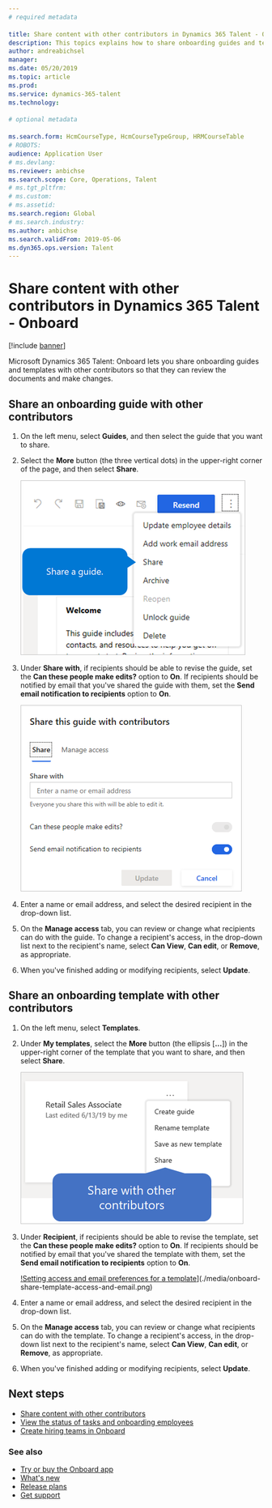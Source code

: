 ```yaml
---
# required metadata

title: Share content with other contributors in Dynamics 365 Talent - Onboard
description: This topics explains how to share onboarding guides and templates with other contributors in the Microsoft Dynamics 365 Talent - Onboard app.
author: andreabichsel
manager:
ms.date: 05/20/2019
ms.topic: article
ms.prod:
ms.service: dynamics-365-talent
ms.technology:

# optional metadata

ms.search.form: HcmCourseType, HcmCourseTypeGroup, HRMCourseTable
# ROBOTS:
audience: Application User
# ms.devlang:
ms.reviewer: anbichse
ms.search.scope: Core, Operations, Talent
# ms.tgt_pltfrm:
# ms.custom:
# ms.assetid:
ms.search.region: Global
# ms.search.industry:
ms.author: anbichse
ms.search.validFrom: 2019-05-06
ms.dyn365.ops.version: Talent
---
```


# Share content with other contributors in Dynamics 365 Talent - Onboard

[!include [banner](includes/banner.md)]

Microsoft Dynamics 365 Talent: Onboard lets you share onboarding guides and templates with other contributors so that they can review the documents and make changes.

## Share an onboarding guide with other contributors

1. On the left menu, select **Guides**, and then select the guide that you want to share.
2. Select the **More** button (the three vertical dots) in the upper-right corner of the page, and then select **Share**.

    ![[Sharing an onboarding guide with other contributors](./media/onboard-share-guide.png)](./media/onboard-share-guide.png)

3. Under **Share with**, if recipients should be able to revise the guide, set the **Can these people make edits?** option to **On**. If recipients should be notified by email that you've shared the guide with them, set the **Send email notification to recipients** option to **On**.

    ![[Setting access and email preferences for an onboarding guide](./media/onboard-share-guide-with-contributors.png)](./media/onboard-share-guide-with-contributors.png)

4. Enter a name or email address, and select the desired recipient in the drop-down list.
5. On the **Manage access** tab, you can review or change what recipients can do with the guide. To change a recipient's access, in the drop-down list next to the recipient's name, select **Can View**, **Can edit**, or **Remove**, as appropriate.
6. When you've finished adding or modifying recipients, select **Update**.

## Share an onboarding template with other contributors

1. On the left menu, select **Templates**.
2. Under **My templates**, select the **More** button (the ellipsis \[**...**\]) in the upper-right corner of the template that you want to share, and then select **Share**.

    [![Sharing a template with other contributors](./media/onboard-share-template.png)](./media/onboard-share-template.png)

3. Under **Recipient**, if recipients should be able to revise the template, set the **Can these people make edits?** option to **On**. If recipients should be notified by email that you've shared the template with them, set the **Send email notification to recipients** option to **On**.

    [!Setting access and email preferences for a template](./media/onboard-share-template-access-and-email.png)](./media/onboard-share-template-access-and-email.png)

4. Enter a name or email address, and select the desired recipient in the drop-down list.
5. On the **Manage access** tab, you can review or change what recipients can do with the template. To change a recipient's access, in the drop-down list next to the recipient's name, select **Can View**, **Can edit**, or **Remove**, as appropriate.
6. When you've finished adding or modifying recipients, select **Update**.

## Next steps

- [Share content with other contributors](./onboard-share-template.md)
- [View the status of tasks and onboarding employees](./onboard-view-status.md)
- [Create hiring teams in Onboard](./onboard-create-team.md)

### See also

- [Try or buy the Onboard app](https://dynamics.microsoft.com/talent/onboard/)
- [What's new](./whats-new.md)
- [Release plans](https://docs.microsoft.com/business-applications-release-notes/index)
- [Get support](./talent-support.md)

